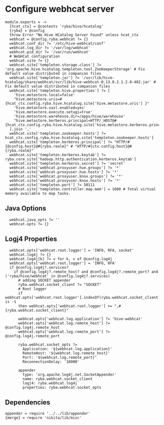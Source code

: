 
# Configure webhcat server

    module.exports = ->
      [hcat_ctx] = @contexts 'ryba/hive/hcatalog'
      {ryba} = @config
      throw Error "No Hive HCatalog Server Found" unless hcat_ctx
      webhcat = @config.ryba.webhcat ?= {}
      webhcat.conf_dir ?= '/etc/hive-webhcat/conf'
      webhcat.log_dir ?= '/var/log/webhcat'
      webhcat.pid_dir ?= '/var/run/webhcat'
      # WebHCat configuration
      webhcat.site ?= {}
      webhcat.site['templeton.storage.class'] ?= 'org.apache.hive.hcatalog.templeton.tool.ZooKeeperStorage' # Fix default value distributed in companion files
      webhcat.site['templeton.jar'] ?= '/usr/lib/hive-hcatalog/share/webhcat/svr/lib/hive-webhcat-0.13.0.2.1.2.0-402.jar' # Fix default value distributed in companion files
      webhcat.site['templeton.hive.properties'] ?= [
        'hive.metastore.local=false'
        "hive.metastore.uris=#{hcat_ctx.config.ryba.hive.hcatalog.site['hive.metastore.uris'] }"
        'hive.metastore.sasl.enabled=yes'
        'hive.metastore.execute.setugi=true'
        'hive.metastore.warehouse.dir=/apps/hive/warehouse'
        "hive.metastore.kerberos.principal=HTTP/_HOST@#{hcat_ctx.config.ryba.hive.hcatalog.site['hive.metastore.kerberos.principal']}"
      ].join ','
      webhcat.site['templeton.zookeeper.hosts'] ?= hcat_ctx.config.ryba.hive.hcatalog.site['templeton.zookeeper.hosts']
      webhcat.site['templeton.kerberos.principal'] ?= "HTTP/#{@config.host}@#{ryba.realm}" # "HTTP/#{ctx.config.host}@#{ryba.realm}"
      webhcat.site['templeton.kerberos.keytab'] ?= ryba.core_site['hadoop.http.authentication.kerberos.keytab']
      webhcat.site['templeton.kerberos.secret'] ?= 'secret'
      webhcat.site['webhcat.proxyuser.hue.groups'] ?= '*'
      webhcat.site['webhcat.proxyuser.hue.hosts'] ?= '*'
      webhcat.site['webhcat.proxyuser.knox.groups'] ?= '*'
      webhcat.site['webhcat.proxyuser.knox.hosts'] ?= '*'
      webhcat.site['templeton.port'] ?= 50111
      webhcat.site['templeton.controller.map.mem'] = 1600 # Total virtual memory available to map tasks.

## Java Options

      webhcat.java_opts ?= ''
      webhcat.opts ?= {}

## Logj4 Properties

      webhcat.opts['webhcat.root.logger'] = 'INFO, RFA, socket'
      webhcat.log4j ?= {}
      webhcat.log4j[k] ?= v for k, v of @config.log4j
      webhcat.opts['webhcat.root.logger'] = 'INFO, RFA'
      if @config.log4j?.services?
        if @config.log4j?.remote_host? and @config.log4j?.remote_port? and ('ryba/hive/webhcat' in @config.log4j?.services)
          # adding SOCKET appender
          ryba.webhcat.socket_client ?= "SOCKET"
          # Root logger
          if webhcat.opts['webhcat.root.logger'].indexOf(ryba.webhcat.socket_client) is -1
          then webhcat.opts['webhcat.root.logger'] += ",#{ryba.webhcat.socket_client}"

          webhcat.opts['webhcat.log.application'] ?= 'hive-webhcat'
          webhcat.opts['webhcat.log.remote_host'] ?= @config.log4j.remote_host
          webhcat.opts['webhcat.log.remote_port'] ?= @config.log4j.remote_port

          ryba.webhcat.socket_opts ?=
            Application: '${webhcat.log.application}'
            RemoteHost: '${webhcat.log.remote_host}'
            Port: '${webhcat.log.remote_port}'
            ReconnectionDelay: '10000'

          appender
            type: 'org.apache.log4j.net.SocketAppender'
            name: ryba.webhcat.socket_client
            logj4: ryba.webhcat.log4j
            properties: ryba.webhcat.socket_opts

## Dependencies

    appender = require '../../lib/appender'
    {merge} = require 'nikita/lib/misc'
